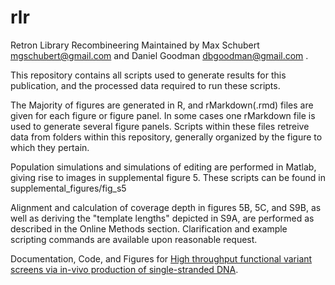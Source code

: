 # rlr
Retron Library Recombineering
Maintained by Max Schubert mgschubert@gmail.com and Daniel Goodman dbgoodman@gmail.com .

This repository contains all scripts used to generate results for this publication, and the processed data required to run these scripts.

The Majority of figures are generated in R, and rMarkdown(.rmd) files are given for each figure or figure panel. In some cases one rMarkdown file is used to generate several figure panels. Scripts within these files retreive data from folders within this repository, generally organized by the figure to which they pertain.

Population simulations and simulations of editing are performed in Matlab, giving rise to images in supplemental figure 5. These scripts can be found in supplemental_figures/fig_s5

Alignment and calculation of coverage depth in figures 5B, 5C, and S9B, as well as deriving the "template lengths" depicted in S9A, are performed as described in the Online Methods section. Clarification and example scripting commands are available upon reasonable request.

Documentation, Code, and Figures for [High throughput functional variant screens via in-vivo production of single-stranded DNA](https://www.biorxiv.org/content/10.1101/2020.03.05.975441v1.full). 
